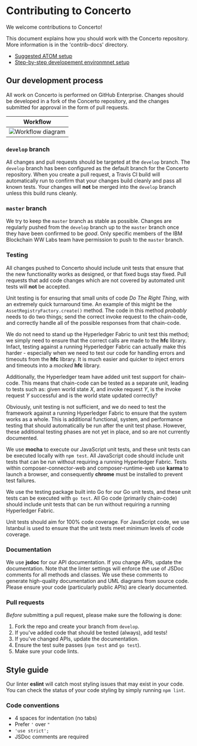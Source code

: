 # Contributing to Concerto
We welcome contributions to Concerto!

This document explains how you should work with the Concerto repository.  More information is in the 'contrib-docs' directory.

* [Suggested ATOM setup](./contrib-notes/atom-setup.md)
* [Step-by-step developement environmnet setup](./contrib-notes/getting-started.md)

## Our development process

All work on Concerto is performed on GitHub Enterprise. Changes should be developed in a fork of the Concerto repository, and the changes submitted for approval in the form of pull requests.

| Workflow |
| :-----: |
|![Workflow diagram](docs/source/png/Contributing.Diagram.png)|

### `develop` branch

All changes and pull requests should be targeted at the `develop` branch. The `develop` branch has been configured as the default branch for the Concerto repository. When you create a pull request, a Travis CI build will automatically run to confirm that your changes build cleanly and pass all known tests. Your changes will **not** be merged into the `develop` branch unless this build runs cleanly.

### `master` branch

We try to keep the `master` branch as stable as possible. Changes are regularly pushed from the `develop` branch up to the `master` branch once they have been confirmed to be *good*. Only specific members of the IBM Blockchain WW Labs team have permission to push to the `master` branch.

### Testing

All changes pushed to Concerto should include unit tests that ensure that the new functionality works as designed, or that fixed bugs stay fixed. Pull requests that add code changes which are not covered by automated unit tests will **not** be accepted.

Unit testing is for ensuring that small units of code *Do The Right Thing*, with an extremely quick turnaround time. An example of this might be the `AssetRegistryFactory.create()` method. The code in this method *probably* needs to do two things; send the correct invoke request to the chain-code, and correctly handle all of the possible responses from that chain-code.

We do not need to stand up the Hyperledger Fabric to unit test this method; we simply need to ensure that the correct calls are made to the **hfc** library. Infact, testing against a running Hyperledger Fabric can actually make this harder - especially when we need to test our code for handling errors and timeouts from the **hfc** library. It is much easier and quicker to inject errors and timeouts into a *mocked* **hfc** library.

Additionally, the Hyperledger team have added unit test support for chain-code. This means that chain-code can be tested as a separate unit, leading to tests such as: given world state *X*, and invoke request *Y*, is the invoke request *Y* successful and is the world state updated correctly?

Obviously, unit testing is not sufficient, and we do need to test the framework against a running Hyperledger Fabric to ensure that the system works as a whole. This is additional functional, system, and performance testing that should automatically be run after the unit test phase. However, these additional testing phases are not yet in place, and so are not currently documented.

We use **mocha** to execute our JavaScript unit tests, and these unit tests can be executed locally with `npm test`. All JavaScript code should include unit tests that can be run without requiring a running Hyperledger Fabric. Tests within composer-connector-web and composer-runtime-web use **karma** to launch a browser, and consequently **chrome** must be installed to prevent test failures.

We use the testing package built into Go for our Go unit tests, and these unit tests can be executed with `go test`. All Go code (primarily chain-code) should include unit tests that can be run without requiring a running Hyperledger Fabric.

Unit tests should aim for 100% code coverage. For JavaScript code, we use Istanbul is used to ensure that the unit tests meet minimum levels of code coverage.

### Documentation

We use **jsdoc** for our API documentation. If you change APIs, update the documentation. Note that the linter settings
will enforce the use of JSDoc comments for all methods and classes. We use these comments to generate high-quality
documentation and UML diagrams from source code. Please ensure your code (particularly public APIs) are clearly
documented.

### Pull requests

*Before* submitting a pull request, please make sure the following is done:

1. Fork the repo and create your branch from `develop`.
2. If you've added code that should be tested (always), add tests!
3. If you've changed APIs, update the documentation.
4. Ensure the test suite passes (`npm test` and `go test`).
5. Make sure your code lints.

## Style guide

Our linter **eslint** will catch most styling issues that may exist in your code. You can check the status of your code styling by simply running `npm lint`.

### Code conventions

* 4 spaces for indentation (no tabs)
* Prefer `'` over `"`
* `'use strict';`
* JSDoc comments are required
